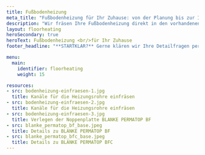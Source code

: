 ```yaml
---
title: Fußbodenheizung
meta_title: "Fußbodenheizung für Ihr Zuhause: von der Planung bis zur Installation | Terra Bodenbeläge aus Freiburg-Opfingen"
description: "Wir fräsen Ihre Fußbodenheizung direkt in den vorhandenen Estrich und machen Ihren Boden so zum Wohlfühlbereich."
layout: floorheating
heroSecondary: true
heroText: Fußbodenheizung <br/>für Ihr Zuhause
footer_headline: "**STARTKLAR?** Gerne klären wir Ihre Detailfragen persönlich. Sprechen Sie uns unverbindlich an."

menu:
  main:
    identifier: floorheating
    weight: 15

resources:
- src: bodenheizung-einfraesen-1.jpg
  title: Kanäle für die Heizungsrohre einfräsen
- src: bodenheizung-einfraesen-2.jpg
  title: Kanäle für die Heizungsrohre einfräsen
- src: bodenheizung-einfraesen-3.jpg
  title: Verlegen der Noppenplatte BLANKE PERMATOP BF
- src: blanke_permatop_bf_base.jpeg
  title: Details zu BLANKE PERMATOP BF
- src: blanke_permatop_bfc_base.jpeg
  title: Details zu BLANKE PERMATOP BFC
---
```

